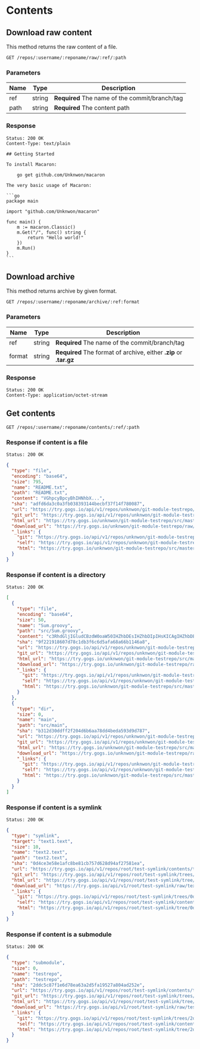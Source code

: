 # Contents

## Download raw content

This method returns the raw content of a file.

```
GET /repos/:username/:reponame/raw/:ref/:path
```

### Parameters

|Name|Type|Description|
|----|----|-----------|
|ref|string|**Required** The name of the commit/branch/tag|
|path|string|**Required** The content path|

### Response

```
Status: 200 OK
Content-Type: text/plain
```

	## Getting Started
	
	To install Macaron:
	
		go get github.com/Unknwon/macaron
	
	The very basic usage of Macaron:
	
	```go
	package main
	
	import "github.com/Unknwon/macaron"
	
	func main() {
		m := macaron.Classic()
		m.Get("/", func() string {
			return "Hello world!"
		})
		m.Run()
	}
	```

## Download archive

This method returns archive by given format.

```
GET /repos/:username/:reponame/archive/:ref:format
```

### Parameters

|Name|Type|Description|
|----|----|-----------|
|ref|string|**Required** The name of the commit/branch/tag|
|format|string|**Required** The format of archive, either **.zip** or **.tar.gz**|

### Response

```
Status: 200 OK
Content-Type: application/octet-stream
```

## Get contents

```
GET /repos/:username/:reponame/contents/:ref/:path
```

### Response if content is a file
```
Status: 200 OK
```
```json
{
  "type": "file",
  "encoding": "base64",
  "size": 795,
  "name": "README.txt",
  "path": "README.txt",
  "content": "VGhpcyBpcyBhIHNhbX...",
  "sha": "adfd6da3c0a3fb038393144becbf37f14f780087",
  "url": "https://try.gogs.io/api/v1/repos/unknwon/git-module-testrepo/contents/README.txt",
  "git_url": "https://try.gogs.io/api/v1/repos/unknwon/git-module-testrepo/git/blobs/adfd6da3c0a3fb038393144becbf37f14f780087",
  "html_url": "https://try.gogs.io/unknwon/git-module-testrepo/src/master/README.txt",
  "download_url": "https://try.gogs.io/unknwon/git-module-testrepo/raw/master/README.txt",
  "_links": {
    "git": "https://try.gogs.io/api/v1/repos/unknwon/git-module-testrepo/git/blobs/adfd6da3c0a3fb038393144becbf37f14f780087",
    "self": "https://try.gogs.io/api/v1/repos/unknwon/git-module-testrepo/contents/README.txt",
    "html": "https://try.gogs.io/unknwon/git-module-testrepo/src/master/README.txt"
  }
}
```


### Response if content is a directory

```
Status: 200 OK
```
```json
[
  {
    "type": "file",
    "encoding": "base64",
    "size": 50,
    "name": "Sum.groovy",
    "path": "src/Sum.groovy",
    "content": "c3RhdGljIGludCBzdW0oaW50IHZhbDEsIHZhbDIpIHsKICAgIHZhbDEgKyB2YWwyCn0=",
    "sha": "9f221918607d78c1db3f6c6d5afa68a66b1146a8",
    "url": "https://try.gogs.io/api/v1/repos/unknwon/git-module-testrepo/contents/src/Sum.groovy",
    "git_url": "https://try.gogs.io/api/v1/repos/unknwon/git-module-testrepo/git/blobs/9f221918607d78c1db3f6c6d5afa68a66b1146a8",
    "html_url": "https://try.gogs.io/unknwon/git-module-testrepo/src/master/Sum.groovy",
    "download_url": "https://try.gogs.io/unknwon/git-module-testrepo/raw/master/Sum.groovy",
    "_links": {
      "git": "https://try.gogs.io/api/v1/repos/unknwon/git-module-testrepo/git/blobs/9f221918607d78c1db3f6c6d5afa68a66b1146a8",
      "self": "https://try.gogs.io/api/v1/repos/unknwon/git-module-testrepo/contents/src/Sum.groovy",
      "html": "https://try.gogs.io/unknwon/git-module-testrepo/src/master/Sum.groovy"
    }
  },
  {
    "type": "dir",
    "size": 0,
    "name": "main",
    "path": "src/main",
    "sha": "b312d30ddff2f204d6b6aa78dd4beda593d9d787",
    "url": "https://try.gogs.io/api/v1/repos/unknwon/git-module-testrepo/contents/src/main",
    "git_url": "https://try.gogs.io/api/v1/repos/unknwon/git-module-testrepo/git/trees/b312d30ddff2f204d6b6aa78dd4beda593d9d787",
    "html_url": "https://try.gogs.io/unknwon/git-module-testrepo/src/master/main",
    "download_url": "https://try.gogs.io/unknwon/git-module-testrepo/raw/master/main",
    "_links": {
      "git": "https://try.gogs.io/api/v1/repos/unknwon/git-module-testrepo/git/trees/b312d30ddff2f204d6b6aa78dd4beda593d9d787",
      "self": "https://try.gogs.io/api/v1/repos/unknwon/git-module-testrepo/contents/src/main",
      "html": "https://try.gogs.io/unknwon/git-module-testrepo/src/master/main"
    }
  }
]
```

### Response if content is a symlink
```
Status: 200 OK
```
```json
{
  "type": "symlink",
  "target": "text1.text",
  "size": 10,
  "name": "text2.text",
  "path": "text2.text",
  "sha": "0d4ce3e58e1afc8be81cb757d628d94af27581ea",
  "url": "https://try.gogs.io/api/v1/repos/root/test-symlink/contents/text2.text",
  "git_url": "https://try.gogs.io/api/v1/repos/root/test-symlink/trees/0d4ce3e58e1afc8be81cb757d628d94af27581ea",
  "html_url": "https://try.gogs.io/api/v1/repos/root/test-symlink/tree/0d4ce3e58e1afc8be81cb757d628d94af27581ea",
  "download_url": "https://try.gogs.io/api/v1/root/test-symlink/raw/text2.text",
  "_links": {
    "git": "https://try.gogs.io/api/v1/repos/root/test-symlink/trees/0d4ce3e58e1afc8be81cb757d628d94af27581ea",
    "self": "https://try.gogs.io/api/v1/repos/root/test-symlink/contents/text2.text",
    "html": "https://try.gogs.io/api/v1/repos/root/test-symlink/tree/0d4ce3e58e1afc8be81cb757d628d94af27581ea"
  }
}
```

### Response if content is a submodule
```
Status: 200 OK
```
```json
{
  "type": "submodule",
  "size": 0,
  "name": "testrepo",
  "path": "testrepo",
  "sha": "2ddc5c87f1e6d78ea63a2d5fa19527a804ad252e",
  "url": "https://try.gogs.io/api/v1/repos/root/test-symlink/contents/testrepo",
  "git_url": "https://try.gogs.io/api/v1/repos/root/test-symlink/trees/2ddc5c87f1e6d78ea63a2d5fa19527a804ad252e",
  "html_url": "https://try.gogs.io/api/v1/repos/root/test-symlink/tree/2ddc5c87f1e6d78ea63a2d5fa19527a804ad252e",
  "download_url": "https://try.gogs.io/api/v1/root/test-symlink/raw/testrepo",
  "_links": {
    "git": "https://try.gogs.io/api/v1/repos/root/test-symlink/trees/2ddc5c87f1e6d78ea63a2d5fa19527a804ad252e",
    "self": "https://try.gogs.io/api/v1/repos/root/test-symlink/contents/testrepo",
    "html": "https://try.gogs.io/api/v1/repos/root/test-symlink/tree/2ddc5c87f1e6d78ea63a2d5fa19527a804ad252e"
  }
}
```
